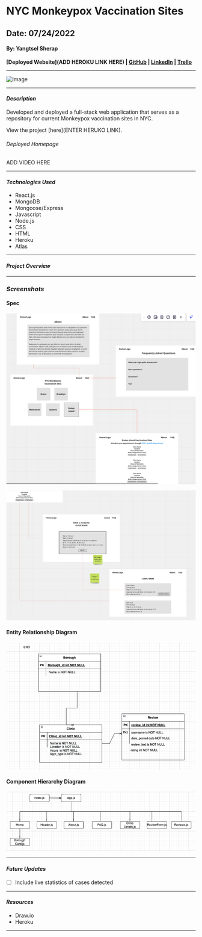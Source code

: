 # NYC Monkeypox Vaccination Sites

## Date: 07/24/2022

#### By: Yangtsel Sherap

**[Deployed Website](ADD HEROKU LINK HERE) | [GitHub](https://github.com/y-sherap) | [LinkedIn](https://www.linkedin.com/in/yangtsel-sherap-51605947/) | [Trello](https://trello.com/b/pHVFTTdq/project-2)**

---

![Image](https://live.staticflickr.com/65535/52098204574_7f2dfd11d7_b.jpg)

---

#### _Description_

Developed and deployed a full-stack web application that serves as a repository for current Monkeypox vaccination sites in NYC.

View the project [here](ENTER HERUKO LINK).

###### _Deployed Homepage_

ADD VIDEO HERE

---

#### _Technologies Used_

- React.js
- MongoDB
- Mongoose/Express
- Javascript
- Node.js
- CSS
- HTML
- Heroku
- Atlas

---

#### _Project Overview_



---

### **_Screenshots_**

#### **Spec**
![design](images/spec1.png)

![spec2](images/spec2.png)


#### **Entity Relationship Diagram**

![ERD](images/p2_ERD.png)


#### **Component Hierarchy Diagram**


![CHD](images/p2_CH.png)


---

#### _Future Updates_

- [ ] Include live statistics of cases detected

---

#### **_Resources_**

- Draw.io
- Heroku

---
